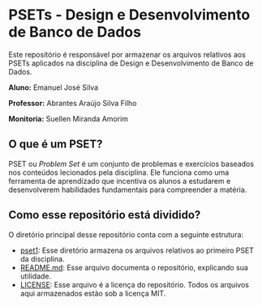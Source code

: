 # PSETs - Design e Desenvolvimento de Banco de Dados
Este repositório é responsável por armazenar os arquivos relativos aos PSETs aplicados na disciplina de Design e Desenvolvimento de Banco de Dados.

**Aluno:** Emanuel José Silva

**Professor:** Abrantes Araújo Silva Filho

**Monitoria:** Suellen Miranda Amorim

## O que é um PSET?
PSET ou _Problem Set_ é um conjunto de problemas e exercícios baseados nos conteúdos lecionados pela disciplina. Ele funciona como uma ferramenta de aprendizado que incentiva os alunos a estudarem e desenvolverem habilidades fundamentais para compreender a matéria.

## Como esse repositório está dividido?
O diretório principal desse repositório conta com a seguinte estrutura:
- [pset1](/pset1): Esse diretório armazena os arquivos relativos ao primeiro PSET da disciplina.
- [README.md](/README.md): Esse arquivo documenta o repositório, explicando sua utilidade.
- [LICENSE](/LICENSE): Esse arquivo é a licença do repositório. Todos os arquivos aqui armazenados estão sob a licença MIT.
